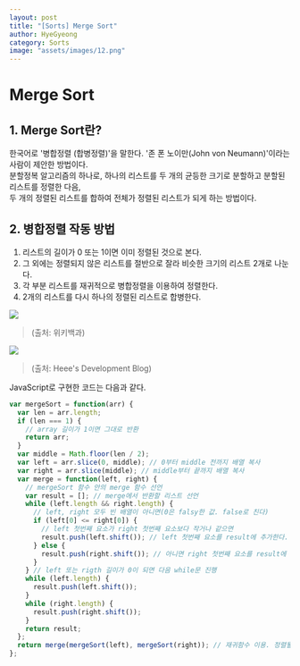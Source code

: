 ```yaml
---
layout: post
title: "[Sorts] Merge Sort"
author: HyeGyeong
category: Sorts
image: "assets/images/12.png"
---
```


# Merge Sort

## 1. Merge Sort란?

한국어로 '병합정렬 (합병정렬)'을 말한다. '존 폰 노이만(John von Neumann)'이라는 사람이 제안한 방법이다.<br>
분할정복 알고리즘의 하나로, 하나의 리스트를 두 개의 균등한 크기로 분할하고 분할된 리스트를 정렬한 다음, <br>
두 개의 정렬된 리스트를 합하여 전체가 정렬된 리스트가 되게 하는 방법이다.

## 2. 병합정렬 작동 방법

1. 리스트의 길이가 0 또는 1이면 이미 정렬된 것으로 본다.
2. 그 외에는 정렬되지 않은 리스트를 절반으로 잘라 비슷한 크기의 리스트 2개로 나눈다.
3. 각 부분 리스트를 재귀적으로 병합정렬을 이용하여 정렬한다.
4. 2개의 리스트를 다시 하나의 정렬된 리스트로 합병한다.

<img src="https://upload.wikimedia.org/wikipedia/commons/c/cc/Merge-sort-example-300px.gif"><br>

> (출처: 위키백과)

<img src="https://gmlwjd9405.github.io/images/algorithm-merge-sort/merge-sort-concepts.png">

> (출처: Heee's Development Blog)

JavaScript로 구현한 코드는 다음과 같다.

```javascript
var mergeSort = function(arr) {
  var len = arr.length;
  if (len === 1) {
    // array 길이가 1이면 그대로 반환
    return arr;
  }
  var middle = Math.floor(len / 2);
  var left = arr.slice(0, middle); // 0부터 middle 전까지 배열 복사
  var right = arr.slice(middle); // middle부터 끝까지 배열 복사
  var merge = function(left, right) {
    // mergeSort 함수 안의 merge 함수 선언
    var result = []; // merge에서 반환할 리스트 선언
    while (left.length && right.length) {
      // left, right 모두 빈 배열이 아니면(0은 falsy한 값. false로 친다)
      if (left[0] <= right[0]) {
        // left 첫번째 요소가 right 첫번째 요소보다 작거나 같으면
        result.push(left.shift()); // left 첫번째 요소를 result에 추가한다. left.length는 -1
      } else {
        result.push(right.shift()); // 아니면 right 첫번째 요소를 result에 추가한다. right.length는 -1
      }
    } // left 또는 rigth 길이가 0이 되면 다음 while문 진행
    while (left.length) {
      result.push(left.shift());
    }
    while (right.length) {
      result.push(right.shift());
    }
    return result;
  };
  return merge(mergeSort(left), mergeSort(right)); // 재귀함수 이용. 정렬될 때까지 반복.
};
```
